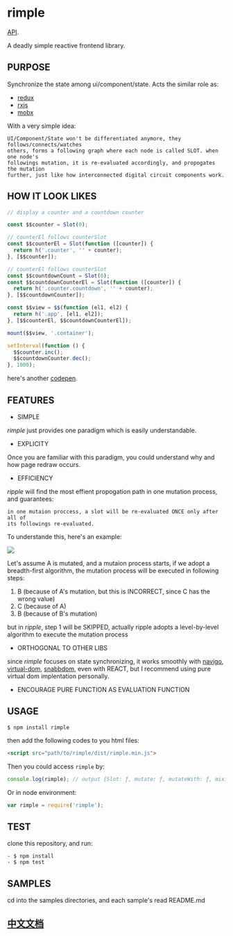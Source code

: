# rimple

[API](https://xiechao06.github.io/rimple).

A deadly simple reactive frontend library.

## PURPOSE

Synchronize the state among ui/component/state. Acts the similar role as:

  * [redux](https://redux.js.org)
  * [rxjs](https://github.com/ReactiveX/rxjs)
  * [mobx](https://github.com/mobxjs/mobx)

With a very simple idea:

```
UI/Component/State won't be differentiated anymore, they follows/connects/watches
others, forms a following graph where each node is called SLOT. when one node's 
followings mutation, it is re-evaluated accordingly, and propogates the mutation 
further, just like how interconnected digital circuit components work.
```

## HOW IT LOOK LIKES

```javascript
// display a counter and a countdown counter

const $$counter = Slot(0);

// counterEl follows counterSlot
const $$counterEl = Slot(function ([counter]) {
  return h('.counter', '' + counter);
}, [$$counter]);

// counterEl follows counterSlot
const $$countdownCount = Slot(0);
const $$countdownCounterEl = Slot(function ([counter]) {
  return h('.counter.countdown', '' + counter);
}, [$$countdownCounter]);

const $$view = $$(function (el1, el2) {
  return h('.app', [el1, el2]);
}, [$$counterEl, $$countdownCounterEl]);

mount($$view, '.container');

setInterval(function () {
  $$counter.inc();
  $$countdownCounter.dec();
}, 1000);
```

here's another [codepen](https://codepen.io/xiechao06/pen/JMJOaZ).

## FEATURES

 * SIMPLE
  
  *rimple* just provides one paradigm which is easily understandable.

 * EXPLICITY

  Once you are familiar with this paradigm, you could understand why and how 
  page redraw occurs.

 * EFFICIENCY

  *ripple* will find the most effient propogation path in one mutation process, 
  and guarantees:

  ```
  in one mutaion proccess, a slot will be re-evaluated ONCE only after all of
  its followings re-evaluated.
  ```
  To understande this, here's an example:

  ![](https://user-images.githubusercontent.com/2888536/34474580-c5a1a54a-efbb-11e7-92bf-b7e60d6d35a1.png)

  Let's assume A is mutated, and a mutaion process starts, if we adopt a breadth-first
  algorithm, the mutation process will be executed in following steps:

  1. B (because of A's mutation, but this is INCORRECT, since C has the wrong value)
  2. C (because of A)
  3. B (because of B's mutation)
  
  but in *ripple*, step 1 will be SKIPPED, actually ripple adopts a level-by-level 
  algorithm to execute the mutation process

 * ORTHOGONAL TO OTHER LIBS

  since *rimple* focuses on state synchronizing, it works smoothly with
  [navigo](https://github.com/krasimir/navigo),
  [virtual-dom](https://github.com/Matt-Esch/virtual-dom), 
  [snabbdom](https://github.com/snabbdom/snabbdom),
  even with REACT, but I recommend using pure virtual dom implentation personally.


 * ENCOURAGE PURE FUNCTION AS EVALUATION FUNCTION



## USAGE

```
$ npm install rimple
```
then add the following codes to you html files:

```html
<script src="path/to/rimple/dist/rimple.min.js">
```

Then you could access `rimple` by:

```javascript
console.log(rimple); // output {Slot: ƒ, mutate: ƒ, mutateWith: ƒ, mixin: ƒ}
```

Or in node environment: 

```javascript
var rimple = require('rimple');
```

## TEST
clone this repository, and run:

```
- $ npm install
- $ npm test
```

## SAMPLES

cd into the samples directories, and each sample's read README.md


## [中文文档](https://github.com/xiechao06/rimple/wiki/%E4%B8%AD%E6%96%87%E6%96%87%E6%A1%A3)
